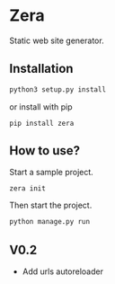 # Zera
Static web site generator.

## Installation
```python
python3 setup.py install
```
or install with pip
```
pip install zera
```
## How to use?
Start a sample project.
```
zera init
```
Then start the project.
```python
python manage.py run
```
## V0.2
* Add urls autoreloader

